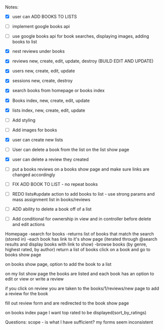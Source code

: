 
Notes:
- [x]  user can ADD BOOKS TO LISTS 
- [ ]  implement google books api 
- [ ]  use google books api for book searches, displaying images, adding books to list
- [x]  nest reviews under books
- [x]  reviews new, create, edit, update, destroy (BUILD EDIT AND UPDATE)
- [x]  users new, create, edit, update
- [x]  sessions new, create, destroy
- [x]  search books from homepage or books index
- [x]  Books index, new, create, edit, update 
- [x]  lists index, new, create, edit, update 
- [ ]  Add styling 
- [ ]  Add images for books 
- [x]  user can create new lists
- [ ]  User can delete a book from the list on the list show page 
- [x]  user can delete a review they created
- [ ]  put a books reviews on a books show page and make sure links are changed accordingly 
- [ ] FIX ADD BOOK TO LIST - no repeat books 
- [ ] REDO lists#update action to add books to list - use strong params and mass assignment list in books/reviews
- [ ] ADD ability to delete a book off of a list 
- [ ] Add conditional for ownership in view and in controller before delete and edit actions 



Homepage
-search for books 
    -returns list of books that match the search (stored in)
    -each book has link to it's show page (iterated through @search results and display books with link to show)
-browse books (by genre, highest rated, by author)
return a list of books
click on a book and go to books show page

on books show page, option to add the book to a list 

on my list show page the books are listed and each book has an option to edit or view or write a review 

if you click on review you are taken to the books/1/reviews/new page to add a review for the book 

fill out review form and are redirected to the book show page 

on books index page I want top rated to be displayed(sort_by_ratings) 

Questions: 
scope - is what I have sufficient? 
my forms seem inconsistent 